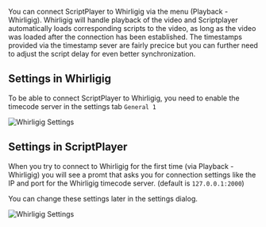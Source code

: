 You can connect ScriptPlayer to Whirligig via the menu (Playback - Whirligig). Whirligig will handle playback of the video and Scriptplayer automatically loads corresponding scripts to the video, as long as the video was loaded after the connection has been established. The timestamps provided via the timestamp sever are fairly precice but you can further need to adjust the script delay for even better synchronization. 

## Settings in Whirligig

To be able to connect ScriptPlayer to Whirligig, you need to enable the timecode server in the settings tab ``General 1``

![Whirligig Settings](https://raw.githubusercontent.com/FredTungsten/ScriptPlayer/master/Assets/WhirligigSettings.png)

## Settings in ScriptPlayer

When you try to connect to Whirligig for the first time (via Playback - Whirligig) you will see a promt that asks you for connection settings like the IP and port for the Whirligig timecode server. (default is ``127.0.0.1:2000``)

You can change these settings later in the settings dialog.

![Whirligig Settings](https://raw.githubusercontent.com/FredTungsten/ScriptPlayer/master/Assets/WhirligigConnectionSettings.png)